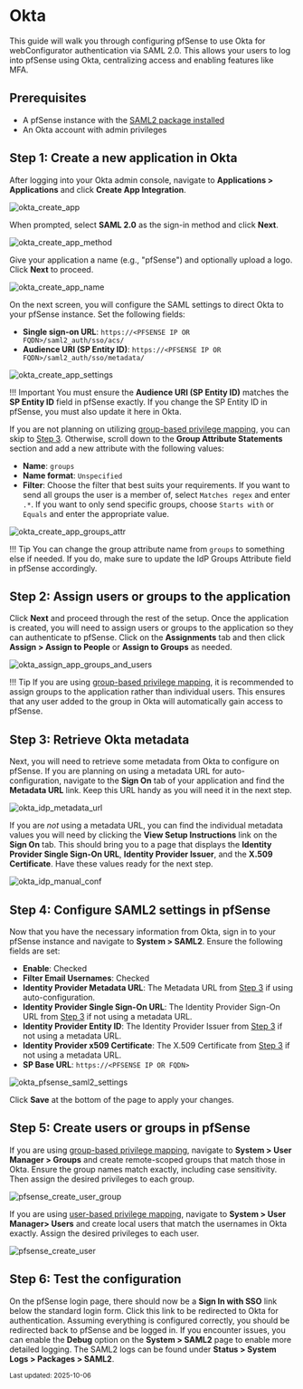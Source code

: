 # Okta

This guide will walk you through configuring pfSense to use Okta for webConfigurator authentication via SAML 2.0. 
This allows your users to log into pfSense using Okta, centralizing access and enabling features like MFA.

## Prerequisites

- A pfSense instance with the [SAML2 package installed](../INSTALLATION.md)
- An Okta account with admin privileges

## Step 1: Create a new application in Okta

After logging into your Okta admin console, navigate to **Applications > Applications** and click 
**Create App Integration**.

![okta_create_app](../img/okta/create_app.png)

When prompted, select **SAML 2.0** as the sign-in method and click **Next**.

![okta_create_app_method](../img/okta/create_app_method.png)

Give your application a name (e.g., "pfSense") and optionally upload a logo. Click **Next** to proceed.

![okta_create_app_name](../img/okta/create_app_name.png)

On the next screen, you will configure the SAML settings to direct Okta to your pfSense instance. Set the following
fields:

- **Single sign-on URL**: `https://<PFSENSE IP OR FQDN>/saml2_auth/sso/acs/`
- **Audience URI (SP Entity ID)**: `https://<PFSENSE IP OR FQDN>/saml2_auth/sso/metadata/`

![okta_create_app_settings](../img/okta/create_app_settings.png)

!!! Important
    You must ensure the **Audience URI (SP Entity ID)** matches the **SP Entity ID** field in pfSense exactly. If you
    change the SP Entity ID in pfSense, you must also update it here in Okta.

If you are not planning on utilizing [group-based privilege mapping](../PRIVILEGE_MAPPING_BY_GROUP.md), you can
skip to [Step 3](#step-2-assign-users-or-groups-to-the-application). Otherwise, scroll down to the **Group Attribute 
Statements** section and add a new attribute with the following values:

- **Name**: `groups`
- **Name format**: `Unspecified`
- **Filter**: Choose the filter that best suits your requirements. If you want to send all groups the user is a member 
  of, select `Matches regex` and enter `.*`. If you want to only send specific groups, choose `Starts with` or `Equals`
  and enter the appropriate value.

![okta_create_app_groups_attr](../img/okta/create_app_groups_attr.png)

!!! Tip
    You can change the group attribute name from `groups` to something else if needed. If you do, make sure to update 
    the IdP Groups Attribute field in pfSense accordingly.

## Step 2: Assign users or groups to the application

Click **Next** and proceed through the rest of the setup. Once the application is created, you will need to assign users
or groups to the application so they can authenticate to pfSense. Click on the **Assignments** tab and then click
**Assign > Assign to People** or **Assign to Groups** as needed.

![okta_assign_app_groups_and_users](../img/okta/assign_app_groups_and_users.png)

!!! Tip
    If you are using [group-based privilege mapping](../PRIVILEGE_MAPPING_BY_GROUP.md), it is recommended to assign 
    groups to the application rather than individual users. This ensures that any user added to the group in Okta will 
    automatically gain access to pfSense.

## Step 3: Retrieve Okta metadata

Next, you will need to retrieve some metadata from Okta to configure on pfSense. If you are planning on using a
metadata URL for auto-configuration, navigate to the **Sign On** tab of your application and find the **Metadata URL** 
link. Keep this URL handy as you will need it in the next step.

![okta_idp_metadata_url](../img/okta/idp_metadata_url.png)

If you are _not_ using a metadata URL, you can find the individual metadata values you will need by clicking the
**View Setup Instructions** link on the **Sign On** tab. This should bring you to a page that displays the
**Identity Provider Single Sign-On URL**, **Identity Provider Issuer**, and the **X.509 Certificate**. Have these values
ready for the next step.

![okta_idp_manual_conf](../img/okta/idp_manual_conf.png)

## Step 4: Configure SAML2 settings in pfSense

Now that you have the necessary information from Okta, sign in to your pfSense instance and navigate to **System > 
SAML2**. Ensure the following fields are set:

- **Enable**: Checked
- **Filter Email Usernames**: Checked
- **Identity Provider Metadata URL**: The Metadata URL from [Step 3](#step-3-retrieve-okta-metadata) if using auto-configuration.
- **Identity Provider Single Sign-On URL**: The Identity Provider Sign-On URL from [Step 3](#step-3-retrieve-okta-metadata) if not using a metadata URL.
- **Identity Provider Entity ID**: The Identity Provider Issuer from [Step 3](#step-3-retrieve-okta-metadata) if not using a metadata URL.
- **Identity Provider x509 Certificate**: The X.509 Certificate from [Step 3](#step-3-retrieve-okta-metadata) if not using a metadata URL.
- **SP Base URL**: `https://<PFSENSE IP OR FQDN>`

![okta_pfsense_saml2_settings](../img/okta/pfsense_saml2_settings.png)

Click **Save** at the bottom of the page to apply your changes.

## Step 5: Create users or groups in pfSense

If you are using [group-based privilege mapping](../PRIVILEGE_MAPPING_BY_GROUP.md), navigate to **System > User 
Manager > Groups** and create remote-scoped groups that match those in Okta. Ensure the group names match exactly, 
including case sensitivity. Then assign the desired privileges to each group.

![pfsense_create_user_group](../img/pfsense/create_user_group.png)

If you are using [user-based privilege mapping](../PRIVILEGE_MAPPING_BY_USER.md), navigate to 
**System > User Manager> Users** and create local users that match the usernames in Okta exactly. Assign the desired 
privileges to each user.

![pfsense_create_user](../img/pfsense/create_user.png)

## Step 6: Test the configuration

On the pfSense login page, there should now be a **Sign In with SSO** link below the standard login form. Click this 
link to be redirected to Okta for authentication. Assuming everything is configured correctly, you should be redirected
back to pfSense and be logged in. If you encounter issues, you can enable the **Debug** option on the **System > SAML2** 
page to enable more detailed logging. The SAML2 logs can be found under **Status > System Logs > Packages > SAML2**.

<sub>Last updated: 2025-10-06</sub>


